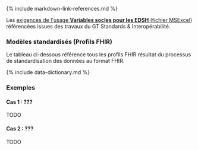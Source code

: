 {% include markdown-link-references.md %}

Les [exigences de l'usage **Variables socles pour les EDSH** (fichier MSExcel)](DocumentReference-CoreExigences.html) 
référencées issues des travaux du GT Standards & Interopérabilité. 

### Modèles standardisés (Profils FHIR)

Le tableau ci-dessous référence tous les profils FHIR résultat du processus de standardisation des données au format FHIR.

{% include data-dictionary.md %}

### Exemples

#### Cas 1 : ???

TODO

#### Cas 2 : ???

TODO